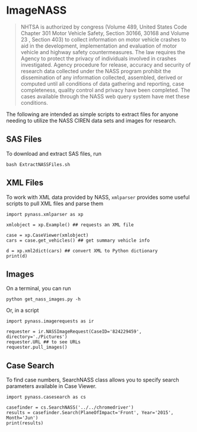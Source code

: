 # ImageNASS

> NHTSA is authorized by congress (Volume 489, United States Code Chapter 301 Motor Vehicle Safety, Section 30166, 30168 and Volume 23 , Section 403) to collect information on motor vehicle crashes to aid in the development, implementation and evaluation of motor vehicle and highway safety countermeasures. The law requires the Agency to protect the privacy of individuals involved in crashes investigated. Agency procedure for release, accuracy and security of research data collected under the NASS program prohibit the dissemination of any information collected, assembled, derived or computed until all conditions of data gathering and reporting, case completeness, quality control and privacy have been completed. The cases available through the NASS web query system have met these conditions.


The following are intended as simple scripts to extract files for anyone needing to utilize the NASS CIREN data sets and images for research.

## SAS Files

To download and extract SAS files, run

    bash ExtractNASSFiles.sh

## XML Files

To work with XML data provided by NASS, `xmlparser` provides some useful scripts to pull XML files and parse them

    import pynass.xmlparser as xp

    xmlobject = xp.Example() ## requests an XML file

    case = xp.CaseViewer(xmlobject) 
    cars = case.get_vehicles() ## get summary vehicle info

    d = xp.xml2dict(cars) ## convert XML to Python dictionary
    print(d)

## Images

On a terminal, you can run 
    
    python get_nass_images.py -h

Or, in a script
    
    import pynass.imagerequests as ir

    requester = ir.NASSImageRequest(CaseID='824229459', directory='./Pictures')
    requester.URL ## to see URLs
    requester.pull_images()


## Case Search

To find case numbers, SearchNASS class allows you to specify search parameters available in Case Viewer.

    import pynass.casesearch as cs

    casefinder = cs.SearchNASS('../../chromedriver')
    results = casefinder.Search(PlaneOfImpact='Front', Year='2015', Month='Jun')
    print(results)



